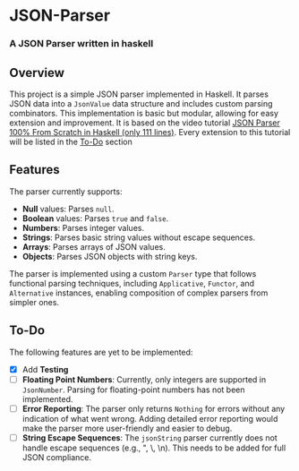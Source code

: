 # JSON-Parser

### A JSON Parser written in haskell

## Overview

This project is a simple JSON parser implemented in Haskell. It parses JSON data into a ``JsonValue`` data structure and includes custom parsing combinators. This implementation is basic but modular, allowing for easy extension and improvement. It is based on the video tutorial [JSON Parser 100% From Scratch in Haskell (only 111 lines)](https://www.youtube.com/watch?v=N9RUqGYuGfw&t=2973s). Every extension to this tutorial will be listed in the [To-Do](#todo) section

## Features

The parser currently supports:

- **Null** values: Parses ``null``.
- **Boolean** values: Parses ``true`` and ``false``.
- **Numbers**: Parses integer values.
- **Strings**: Parses basic string values without escape sequences.
- **Arrays**: Parses arrays of JSON values.
- **Objects**: Parses JSON objects with string keys.

The parser is implemented using a custom ``Parser`` type that follows functional parsing techniques, including ``Applicative``, ``Functor``, and ``Alternative`` instances, enabling composition of complex parsers from simpler ones.

<a name="todo"></a>

## To-Do

The following features are yet to be implemented:

- [x] Add **Testing**
- [ ] **Floating Point Numbers**: Currently, only integers are supported in ``JsonNumber``. Parsing for floating-point numbers has not been implemented.
- [ ] **Error Reporting**: The parser only returns ``Nothing`` for errors without any indication of what went wrong. Adding detailed error reporting would make the parser more user-friendly and easier to debug.
- [ ] **String Escape Sequences**: The ``jsonString`` parser currently does not handle escape sequences (e.g., \", \\, \n). This needs to be added for full JSON compliance.
